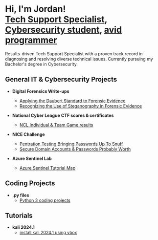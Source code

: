 <h1>Hi, I'm Jordan! <br/><a href="https://www.linkedin.com/in/awl4114awl/">Tech Support Specialist</a>, <a href="https://tryhackme.com/p/awl4114awl">Cybersecurity student</a>, <a href="https://replit.com/@awl4114awl">avid programmer</a></h1>
Results-driven Tech Support Specialist with a proven track record in diagnosing and resolving diverse technical issues. Currently pursuing my Bachelor's degree in Cybersecurity.

<h2>General IT & Cybersecurity Projects</h2> 

- <b>Digital Forensics Write-ups</b>
  - [Applying the Daubert Standard to Forensic Evidence](https://github.com/awl4114awl/Jones-Bartlett-Learning)
  - [Recognizing the Use of Steganography in Forensic Evidence](https://github.com/awl4114awl/Recognizing_the_Use_of_Steganography_in_Forensic_Evidence_4e)

- <b>National Cyber League CTF scores & certificates</b>
  - [NCL Individual & Team Game results](https://github.com/awl4114awl/National-Cyber-League-score-cards)

- <b>NICE Challenge</b>
  - [Pentration Testing Bringing Passwords Up To Snuff](https://github.com/awl4114awl/Secure-Domain-Accounts-and-Passwords-Probably-Worth)
  - [Secure Domain Accounts & Passwords Probably Worth](https://github.com/awl4114awl/Pentration-Testing-Bringing-Passwords-Up-To-Snuff)
    
- <b>Azure Sentinel Lab</b>
  - [Azure Sentinel Tutorial Map](https://github.com/awl4114awl/Azure-Sentinel-Tutorial-Map)
    
<h2>Coding Projects</h2> 

- <b>.py files</b>
  - [Python 3 coding projects](https://github.com/awl4114awl/.pyfiles)

<h2>Tutorials</h2> 

- <b>kali 2024.1</b>
  - [install kali 2024.1 using vbox](https://github.com/awl4114awl/install-kali-2024.1)
  
